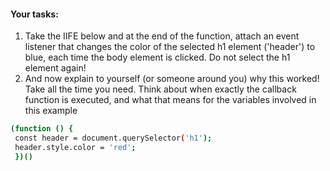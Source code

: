 #### Your tasks:
1. Take the IIFE below and at the end of the function, attach an event listener that 
changes the color of the selected h1 element ('header') to blue, each time 
the body element is clicked. Do not select the h1 element again!
2. And now explain to yourself (or someone around you) why this worked! Take all 
the time you need. Think about when exactly the callback function is executed, 
and what that means for the variables involved in this example

```sh
(function () {
 const header = document.querySelector('h1');
 header.style.color = 'red';
 })()
```